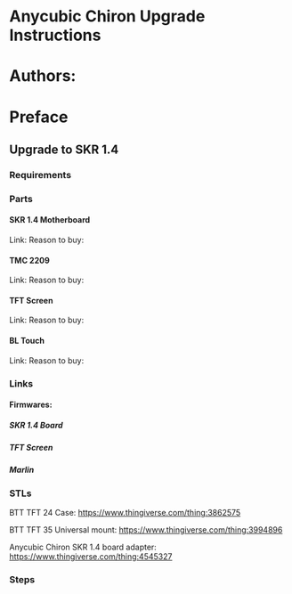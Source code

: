 # Anycubic Chiron Upgrade Instructions

# Authors:

# Preface

## Upgrade to SKR 1.4

### Requirements

### Parts
#### SKR 1.4 Motherboard
Link: 
Reason to buy:

#### TMC 2209
Link: 
Reason to buy:

#### TFT Screen
Link: 
Reason to buy:

#### BL Touch
Link: 
Reason to buy:

### Links
#### Firmwares:
##### SKR 1.4 Board

##### TFT Screen

##### Marlin

### STLs
BTT TFT 24 Case: https://www.thingiverse.com/thing:3862575

BTT TFT 35 Universal mount: https://www.thingiverse.com/thing:3994896

Anycubic Chiron SKR 1.4 board adapter: https://www.thingiverse.com/thing:4545327


### Steps
